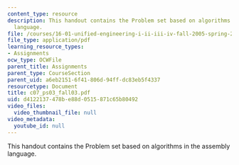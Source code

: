 ```yaml
---
content_type: resource
description: This handout contains the Problem set based on algorithms in the assembly
  language.
file: /courses/16-01-unified-engineering-i-ii-iii-iv-fall-2005-spring-2006/d4122137478be88d0515871c65b80492_c07_ps03_fall03.pdf
file_type: application/pdf
learning_resource_types:
- Assignments
ocw_type: OCWFile
parent_title: Assignments
parent_type: CourseSection
parent_uid: a6eb2151-6f41-806d-94ff-dc83eb5f4337
resourcetype: Document
title: c07_ps03_fall03.pdf
uid: d4122137-478b-e88d-0515-871c65b80492
video_files:
  video_thumbnail_file: null
video_metadata:
  youtube_id: null
---
```

This handout contains the Problem set based on algorithms in the assembly language.